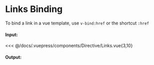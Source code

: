 # Links Binding

To bind a link in a vue template, use `v-bind:href` or the shortcut `:href`

#### Input:

<<< @/docs/.vuepress/components/Directive/Links.vue{3,10}

#### Output:

<Directive-Links />
